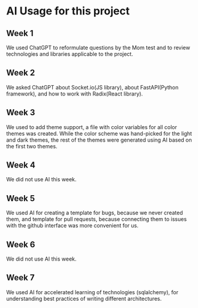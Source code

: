 # AI Usage for this project

## Week 1
We used ChatGPT to reformulate questions by the Mom test and to review technologies and libraries applicable to the project.

## Week 2
We asked ChatGPT about Socket.io(JS library), about FastAPI(Python framework), and how to work with Radix(React library).

## Week 3
We used to add theme support, a file with color variables for all color themes was created. While the color scheme was hand-picked for the light and dark themes, the rest of the themes were generated using AI based on the first two themes.

## Week 4
We did not use AI this week.

## Week 5
We used AI for creating a template for bugs, because we never created them, and template for pull requests, because connecting them to issues with the github interface was more convenient for us. 

## Week 6
We did not use AI this week.

## Week 7
We used AI for accelerated learning of technologies (sqlalchemy), for understanding best practices of writing different architectures.